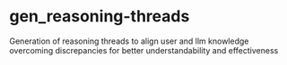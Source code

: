 # gen_reasoning-threads
Generation of reasoning threads to align user and llm knowledge overcoming discrepancies for better understandability and effectiveness
